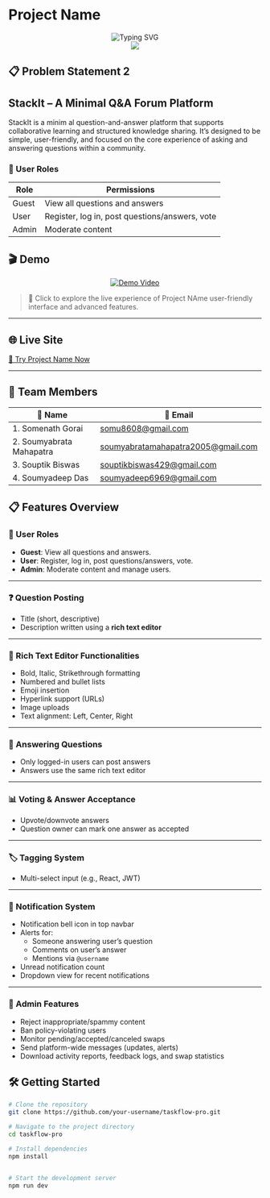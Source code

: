 # Project Name 

<div align="center">
  <img src="https://readme-typing-svg.demolab.com?font=Fira+Code&size=22&pause=1000&color=1A237E&center=true&vCenter=true&width=600&lines=Welcome+to+Project+Name!;A+Minimal+Q%26A+Forum+Platform;Built+with+Modern+Technologies;Let's+Build+Something+Amazing!" alt="Typing SVG" />
</div>

<div align="center">
  <img src="https://capsule-render.vercel.app/api?type=waving&color=gradient&height=200&section=header&text=Project%20Name&fontSize=40&fontAlignY=35&animation=twinkling&fontColor=1A237E" />
</div>

## 📋 Problem Statement 2 

## **StackIt – A Minimal Q&A Forum Platform** 
StackIt is a minim al question-and-answer platform that supports collaborative
learning and structured knowledge sharing. It’s designed to be simple, user-friendly,
and focused on the core experience of asking and answering questions within a
community.

### 👤 User Roles 

| Role   | Permissions                                                              |
|--------|---------------------------------------------------------------------------|
| Guest  | View all questions and answers                                           |
| User   | Register, log in, post questions/answers, vote                          |
| Admin  | Moderate content                                                        |



## 🎬 Demo

<div align="center">
  <a href="https://www.youtube.com/watch?v=dQw4w9WgXcQ" target="_blank">
    <img src="https://img.shields.io/badge/🎥_Watch_Demo-FF0000?style=for-the-badge&logo=youtube&logoColor=white&labelColor=FF0000" alt="Demo Video" />
  </a>
</div>

> 🎯 Click to explore the live experience of Project NAme user-friendly interface and advanced features.

---

## 🌐 Live Site

[🔗 Try Project Name Now](https://your-deployed-site.com)

---

## 👥 Team Members

| 👤 Name             | 📧 Email                        |
|--------------------|---------------------------------|
| 1. Somenath Gorai      |    somu8608@gmail.com    |
| 2. Soumyabrata Mahapatra      | soumyabratamahapatra2005@gmail.com         |
| 3. Souptik Biswas| souptikbiswas429@gmail.com  |
| 4. Soumyadeep Das | soumyadeep6969@gmail.com       |


## 📋 Features Overview

### 👥 User Roles
- **Guest**: View all questions and answers.
- **User**: Register, log in, post questions/answers, vote.
- **Admin**: Moderate content and manage users.

---

### ❓ Question Posting
- Title (short, descriptive)
- Description written using a **rich text editor**

---

### 📝 Rich Text Editor Functionalities
- Bold, Italic, Strikethrough formatting
- Numbered and bullet lists
- Emoji insertion
- Hyperlink support (URLs)
- Image uploads
- Text alignment: Left, Center, Right

---

### 💬 Answering Questions
- Only logged-in users can post answers
- Answers use the same rich text editor

---

### 📊 Voting & Answer Acceptance
- Upvote/downvote answers
- Question owner can mark one answer as accepted

---

### 🏷️ Tagging System
- Multi-select input (e.g., React, JWT)

---

### 🔔 Notification System
- Notification bell icon in top navbar
- Alerts for:
  - Someone answering user’s question
  - Comments on user’s answer
  - Mentions via `@username`
- Unread notification count
- Dropdown view for recent notifications

---

### 🔐 Admin Features
- Reject inappropriate/spammy content
- Ban policy-violating users
- Monitor pending/accepted/canceled swaps
- Send platform-wide messages (updates, alerts)
- Download activity reports, feedback logs, and swap statistics
## 🛠️ Getting Started

```bash
# Clone the repository
git clone https://github.com/your-username/taskflow-pro.git

# Navigate to the project directory
cd taskflow-pro

# Install dependencies
npm install


# Start the development server
npm run dev




